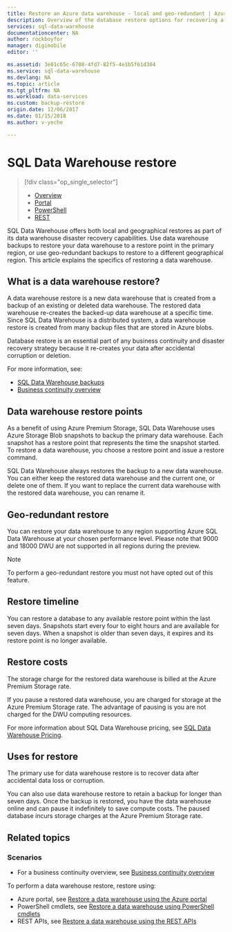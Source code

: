 ```yaml
---
title: Restore an Azure data warehouse - local and geo-redundant | Azure
description: Overview of the database restore options for recovering a database in Azure SQL Data Warehouse.
services: sql-data-warehouse
documentationcenter: NA
author: rockboyfor
manager: digimobile
editor: ''

ms.assetid: 3e01c65c-6708-4fd7-82f5-4e1b5f61d304
ms.service: sql-data-warehouse
ms.devlang: NA
ms.topic: article
ms.tgt_pltfrm: NA
ms.workload: data-services
ms.custom: backup-restore
origin.date: 12/06/2017
ms.date: 01/15/2018
ms.author: v-yeche

---
```

# SQL Data Warehouse restore
> [!div class="op_single_selector"]
> * [Overview][Overview]
> * [Portal][Portal]
> * [PowerShell][PowerShell]
> * [REST][REST]
> 
> 

SQL Data Warehouse offers both local and geographical restores as part of its data warehouse disaster recovery capabilities. Use data warehouse backups to restore your data warehouse to a restore point in the primary region, or use geo-redundant backups to restore to a different geographical region. This article explains the specifics of restoring a data warehouse.

## What is a data warehouse restore?
A data warehouse restore is a new data warehouse that is created from a backup of an existing or deleted data warehouse. The restored data warehouse re-creates the backed-up data warehouse at a specific time. Since SQL Data Warehouse is a distributed system, a data warehouse restore is created from many backup files that are stored in Azure blobs. 

Database restore is an essential part of any business continuity and disaster recovery strategy because it re-creates your data after accidental corruption or deletion.

For more information, see:

* [SQL Data Warehouse backups](sql-data-warehouse-backups.md)
* [Business continuity overview](../sql-database/sql-database-business-continuity.md)

## Data warehouse restore points
As a benefit of using Azure Premium Storage, SQL Data Warehouse uses Azure Storage Blob snapshots to backup the primary data warehouse. Each snapshot has a restore point that represents the time the snapshot started. To restore a data warehouse, you choose a restore point and issue a restore command.  

SQL Data Warehouse always restores the backup to a new data warehouse. You can either keep the restored data warehouse and the current one, or delete one of them. If you want to replace the current data warehouse with the restored data warehouse, you can rename it.

<!-- Not Available [create a support ticket](sql-data-warehouse-get-started-create-support-ticket.md). -->

<!-- Not Available on ### Can I restore a deleted data warehouse?-->

## Geo-redundant restore
You can restore your data warehouse to any region supporting Azure SQL Data Warehouse at your chosen performance level. Please note that 9000 and 18000 DWU are not supported in all regions during the preview.

> [!NOTE]
> To perform a geo-redundant restore you must not have opted out of this feature.
> 
> 

## Restore timeline
You can restore a database to any available restore point within the last seven days. Snapshots start every four to eight hours and are available for seven days. When a snapshot is older than seven days, it expires and its restore point is no longer available.

## Restore costs
The storage charge for the restored data warehouse is billed at the Azure Premium Storage rate. 

If you pause a restored data warehouse, you are charged for storage at the Azure Premium Storage rate. The advantage of pausing is you are not charged for the DWU computing resources.

For more information about SQL Data Warehouse pricing, see [SQL Data Warehouse Pricing](https://www.azure.cn/pricing/details/sql-data-warehouse/).

## Uses for restore
The primary use for data warehouse restore is to recover data after accidental data loss or corruption.

You can also use data warehouse restore to retain a backup for longer than seven days. Once the backup is restored, you have the data warehouse online and can pause it indefinitely to save compute costs. The paused database incurs storage charges at the Azure Premium Storage rate. 

## Related topics
### Scenarios
* For a business continuity overview, see [Business continuity overview](../sql-database/sql-database-business-continuity.md)

<!-- ### Tasks -->

To perform a data warehouse restore, restore using:

* Azure portal, see [Restore a data warehouse using the Azure portal](sql-data-warehouse-restore-database-portal.md)
* PowerShell cmdlets, see [Restore a data warehouse using PowerShell cmdlets](sql-data-warehouse-restore-database-powershell.md)
* REST APIs, see [Restore a data warehouse using the REST APIs](sql-data-warehouse-restore-database-rest-api.md)

<!-- ### Tutorials -->

<!--Image references-->

<!--Article references-->
[Azure SQL Database business continuity overview]: ../sql-database/sql-database-business-continuity.md
[Overview]: ./sql-data-warehouse-restore-database-overview.md
[Portal]: ./sql-data-warehouse-restore-database-portal.md
[PowerShell]: ./sql-data-warehouse-restore-database-powershell.md
[REST]: ./sql-data-warehouse-restore-database-rest-api.md

<!--MSDN references-->

<!--Other Web references-->
<!-- Update_Description: update meta properties, wording update -->